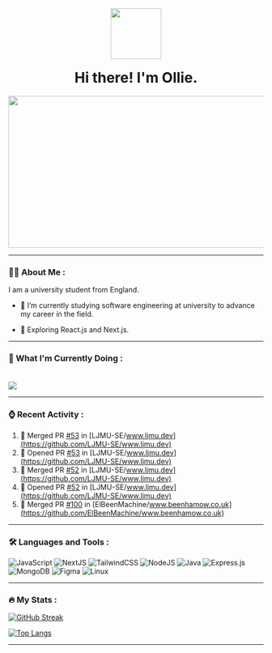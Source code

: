 <div id="header" align="center">
  <img src="https://www.beenhamow.co.uk/img/logo.svg" width="100" />
  <h1 style="margin-top: 20px">
    Hi there! I'm Ollie.
  </h1>
</div>
<div align="center">
  <img src="https://media.giphy.com/media/dWesBcTLavkZuG35MI/giphy.gif" width="600" height="300"/>
</div>

---

### 👨‍💻 About Me :

I am a university student from England.

-   :telescope: I’m currently studying software engineering at university to advance my career in the field.

-   :seedling: Exploring React.js and Next.js.

---

### 🏃 What I'm Currently Doing :

<img src="https://lanyard.cnrad.dev/api/499345183763070976" style="margin-top: 20px">

---

### ⌚ Recent Activity :

<!--START_SECTION:activity-->
1. 🎉 Merged PR [#53](https://github.com/LJMU-SE/www.ljmu.dev/pull/53) in [LJMU-SE/www.ljmu.dev](https://github.com/LJMU-SE/www.ljmu.dev)
2. 💪 Opened PR [#53](https://github.com/LJMU-SE/www.ljmu.dev/pull/53) in [LJMU-SE/www.ljmu.dev](https://github.com/LJMU-SE/www.ljmu.dev)
3. 🎉 Merged PR [#52](https://github.com/LJMU-SE/www.ljmu.dev/pull/52) in [LJMU-SE/www.ljmu.dev](https://github.com/LJMU-SE/www.ljmu.dev)
4. 💪 Opened PR [#52](https://github.com/LJMU-SE/www.ljmu.dev/pull/52) in [LJMU-SE/www.ljmu.dev](https://github.com/LJMU-SE/www.ljmu.dev)
5. 🎉 Merged PR [#100](https://github.com/ElBeenMachine/www.beenhamow.co.uk/pull/100) in [ElBeenMachine/www.beenhamow.co.uk](https://github.com/ElBeenMachine/www.beenhamow.co.uk)
<!--END_SECTION:activity-->

---

### 🛠️ Languages and Tools :

![JavaScript](https://img.shields.io/badge/JavaScript-FFD900?style=for-the-badge&logo=javascript&logoColor=black)
![NextJS](https://img.shields.io/badge/Next.js-000000?style=for-the-badge&logo=next.js&logoColor=white)
![TailwindCSS](https://img.shields.io/badge/tailwindcss-0F172A?style=for-the-badge&&logo=tailwindcss&logoColor=white)
![NodeJS](https://img.shields.io/badge/Node.js-6DA55F?style=for-the-badge&logo=node.js&logoColor=white)
![Java](https://img.shields.io/badge/Java-ED8B00?style=for-the-badge&logo=oracle&logoColor=white)
![Express.js](https://img.shields.io/badge/Express.js-404d59?style=for-the-badge&logo=express&logoColor=white)
![MongoDB](https://img.shields.io/badge/MongoDB-4ea94b?style=for-the-badge&logo=mongodb&logoColor=white)
![Figma](https://img.shields.io/badge/Figma-BB00FF?style=for-the-badge&logo=figma&logoColor=white)
![Linux](https://img.shields.io/badge/Linux-FCC624?style=for-the-badge&logo=linux&logoColor=black)

---

### 🔥 My Stats :

[![GitHub Streak](http://github-readme-streak-stats.herokuapp.com?user=ElBeenMachine&theme=dark&background=000000)]()

[![Top Langs](https://github-readme-stats.vercel.app/api/top-langs/?username=ElBeenMachine&layout=compact&theme=vision-friendly-dark)]()

---
